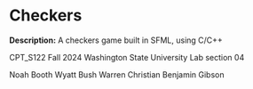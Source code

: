 
# Checkers

**Description:**
A checkers game built in SFML, using C/C++

CPT_S122
Fall 2024
Washington State University
Lab section 04


Noah Booth
Wyatt Bush
Warren Christian
Benjamin Gibson
